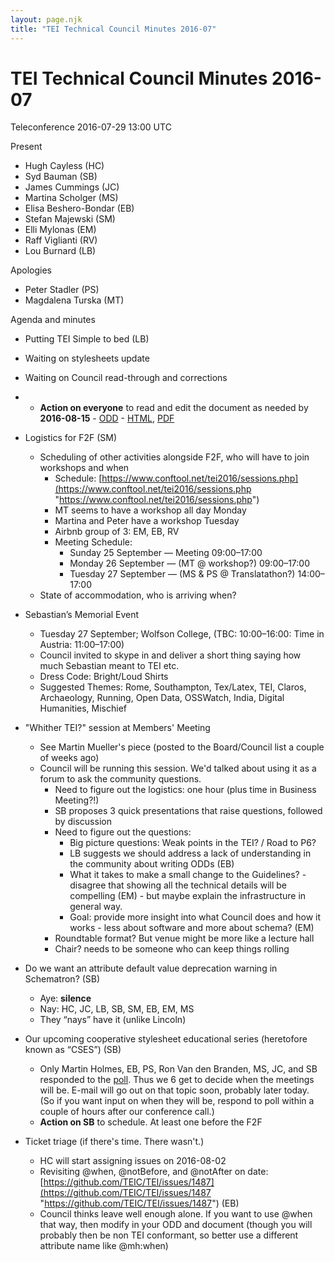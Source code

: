```yaml
---
layout: page.njk
title: "TEI Technical Council Minutes 2016-07"
---
```

# TEI Technical Council Minutes 2016-07




 
 Teleconference 2016\-07\-29 13:00 UTC
 
 Present


* Hugh Cayless (HC)
* Syd Bauman (SB)
* James Cummings (JC)
* Martina Scholger (MS)
* Elisa Beshero\-Bondar (EB)
* Stefan Majewski (SM)
* Elli Mylonas (EM)
* Raff Viglianti (RV)
* Lou Burnard (LB)


Apologies


* Peter Stadler (PS)
* Magdalena Turska (MT)




 
 Agenda and minutes
 
 * Putting TEI Simple to bed (LB)
* Waiting on stylesheets update
* Waiting on Council read\-through and corrections
* + **Action on everyone** to read and edit the document as needed by **2016\-08\-15**
		- [ODD](https://github.com/TEIC/TEI/blob/d9f349185b6a7263990c3c6fccc93567eb675e8e/P5/Exemplars/tei_simple.odd "ODD")
		- [HTML](http://lb42.github.io/tei_simple.html "HTML"), [PDF](http://lb42.github.io/tei_simple.odd.pdf "PDF")


* Logistics for F2F (SM)
	+ Scheduling of other activities alongside F2F, who will have to join workshops and
	 when
		- Schedule: [https://www.conftool.net/tei2016/sessions.php](https://www.conftool.net/tei2016/sessions.php "https://www.conftool.net/tei2016/sessions.php")
		- MT seems to have a workshop all day Monday
		- Martina and Peter have a workshop Tuesday
		- Airbnb group of 3: EM, EB, RV
		- Meeting Schedule:
			* Sunday 25 September — Meeting 09:00–17:00
			* Monday 26 September — (MT @ workshop?) 09:00–17:00
			* Tuesday 27 September — (MS \& PS @ Translatathon?) 14:00–17:00
	+ State of accommodation, who is arriving when?
* Sebastian’s Memorial Event
	+ Tuesday 27 September; Wolfson College, (TBC: 10:00–16:00: Time in Austria: 11:00–17:00\)
	+ Council invited to skype in and deliver a short thing saying how much Sebastian meant
	 to TEI etc.
	+ Dress Code: Bright/Loud Shirts
	+ Suggested Themes: Rome, Southampton, Tex/Latex, TEI, Claros, Archaeology, Running,
	 Open Data, OSSWatch, India, Digital Humanities, Mischief
* "Whither TEI?" session at Members' Meeting
	+ See Martin Mueller's piece (posted to the Board/Council list a couple of weeks ago)
	+ Council will be running this session. We'd talked about using it as a forum to ask
	 the community questions.
		- Need to figure out the logistics: one hour (plus time in Business Meeting?!)
		- SB proposes 3 quick presentations that raise questions, followed by discussion
		- Need to figure out the questions:
			* Big picture questions: Weak points in the TEI? / Road to P6?
			* LB suggests we should address a lack of understanding in the community about writing
			 ODDs (EB)
			* What it takes to make a small change to the Guidelines? \- disagree that showing all
			 the technical details will be compelling (EM) \- but maybe explain the infrastructure
			 in general way.
			* Goal: provide more insight into what Council does and how it works \- less about software
			 and more about schema? (EM)
		- Roundtable format? But venue might be more like a lecture hall
		- Chair? needs to be someone who can keep things rolling
* Do we want an attribute default value deprecation warning in Schematron? (SB)
	+ Aye: **silence**
	+ Nay: HC, JC, LB, SB, SM, EB, EM, MS
	+ They “nays” have it (unlike Lincoln)
* Our upcoming cooperative stylesheet educational series (heretofore known as “CSES”)
 (SB)
	+ Only Martin Holmes, EB, PS, Ron Van den Branden, MS, JC, and SB responded to the [poll](http://doodle.com/poll/5wmatw4rc66isyab "poll"). Thus we 6 get to decide when the meetings will be. E\-mail will go out on that topic
	 soon, probably later today. (So if you want input on when they will be, respond to
	 poll within a couple of hours after our conference call.)
	+ **Action on SB** to schedule. At least one before the F2F
* Ticket triage (if there's time. There wasn't.)
	+ HC will start assigning issues on 2016\-08\-02
	+ Revisiting @when, @notBefore, and @notAfter on date: [https://github.com/TEIC/TEI/issues/1487](https://github.com/TEIC/TEI/issues/1487 "https://github.com/TEIC/TEI/issues/1487") (EB)
	+ Council thinks leave well enough alone. If you want to use @when that way, then modify
	 in your ODD and document (though you will probably then be non TEI conformant, so
	 better use a different attribute name like @mh:when)




